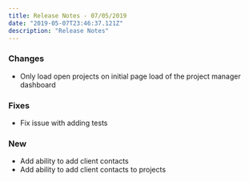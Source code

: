 ```yaml
---
title: Release Notes - 07/05/2019
date: "2019-05-07T23:46:37.121Z"
description: "Release Notes"
---
```


### Changes

- Only load open projects on initial page load of the project manager dashboard

### Fixes

- Fix issue with adding tests

### New

- Add ability to add client contacts
- Add ability to add client contacts to projects
